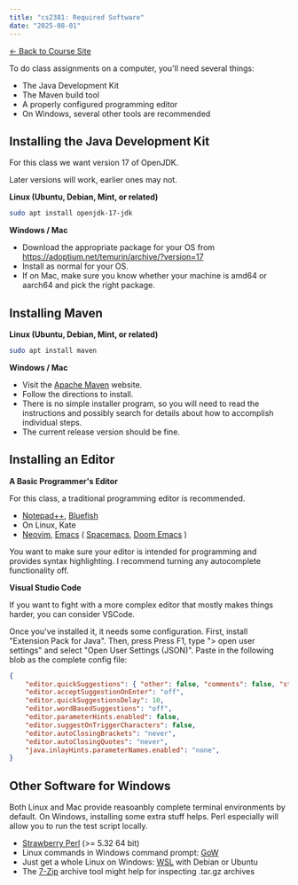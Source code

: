 ```yaml
---
title: "cs2381: Required Software"
date: "2025-08-01"
---
```


[&larr; Back to Course Site](../)

To do class assignments on a computer, you'll need several things:

 * The Java Development Kit
 * The Maven build tool
 * A properly configured programming editor
 * On Windows, several other tools are recommended

## Installing the Java Development Kit

For this class we want version 17 of OpenJDK.

Later versions will work, earlier ones may not.

**Linux (Ubuntu, Debian, Mint, or related)**

```bash
sudo apt install openjdk-17-jdk
```

**Windows / Mac**

 - Download the appropriate package for your OS from 
   https://adoptium.net/temurin/archive/?version=17
 - Install as normal for your OS.
 - If on Mac, make sure you know whether your machine is amd64 or
   aarch64 and pick the right package.

## Installing Maven

**Linux (Ubuntu, Debian, Mint, or related)**

```bash
sudo apt install maven
```

**Windows / Mac**

 - Visit the [Apache Maven](https://maven.apache.org/) website.
 - Follow the directions to install.
 - There is no simple installer program, so you will need to
   read the instructions and possibly search for details about
   how to accomplish individual steps.
 - The current release version should be fine.

## Installing an Editor

**A Basic Programmer's Editor**

For this class, a traditional programming editor is recommended.

 - [Notepad++](https://notepad-plus-plus.org/), 
   [Bluefish](https://bluefish.openoffice.nl/index.html)
 - On Linux, Kate
 - [Neovim](https://neovim.io/), 
   [Emacs](https://www.gnu.org/software/emacs/) (
   [Spacemacs](https://github.com/syl20bnr/spacemacs),
   [Doom Emacs](https://github.com/doomemacs/doomemacs) )

You want to make sure your editor is intended for programming and
provides syntax highlighting. I recommend turning any autocomplete
functionality off.


**Visual Studio Code**

If you want to fight with a more complex editor that mostly makes things harder,
you can consider VSCode.

Once you've installed it, it needs some configuration. First, install
"Extension Pack for Java". Then, press Press F1, type "> open user
settings" and select "Open User Settings (JSON)". Paste in the
following blob as the complete config file:

```json
{
    "editor.quickSuggestions": { "other": false, "comments": false, "strings": false },
    "editor.acceptSuggestionOnEnter": "off",
    "editor.quickSuggestionsDelay": 10,
    "editor.wordBasedSuggestions": "off", 
    "editor.parameterHints.enabled": false,
    "editor.suggestOnTriggerCharacters": false,
    "editor.autoClosingBrackets": "never",
    "editor.autoClosingQuotes": "never",
    "java.inlayHints.parameterNames.enabled": "none",
}
```



## Other Software for Windows

Both Linux and Mac provide reasoanbly complete terminal environments
by default. On Windows, installing some extra stuff helps. Perl
especially will allow you to run the test script locally.

 - [Strawberry Perl](https://strawberryperl.com/) (>= 5.32 64 bit)
 - Linux commands in Windows command prompt: [GoW](https://github.com/bmatzelle/gow/releases)
 - Just get a whole Linux on Windows: [WSL](https://learn.microsoft.com/en-us/windows/wsl/install) 
   with Debian or Ubuntu
 - The [7-Zip](https://www.7-zip.org/) archive tool might help for inspecting .tar.gz archives

